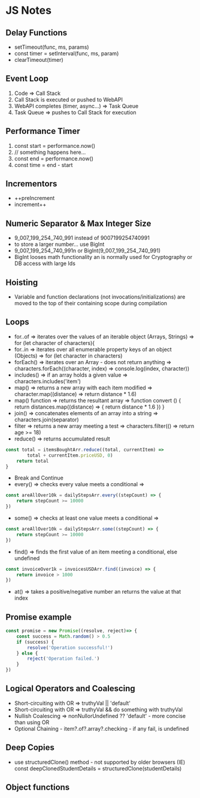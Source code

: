 # JS Notes

## Delay Functions
- setTimeout(func, ms, params)
- const timer = setInterval(func, ms, param)
- clearTimeout(timer)

## Event Loop
1. Code => Call Stack
2. Call Stack is executed or pushed to WebAPI
3. WebAPI completes (timer, async...) => Task Queue
4. Task Queue => pushes to Call Stack for execution


## Performance Timer
1. const start = performance.now()
2. // something happens here...
3. const end = performance.now()
4. const time = end - start

## Incrementors
- ++preIncrement
- increment++

## Numeric Separator & Max Integer Size
- 9_007_199_254_740_991 instead of 9007199254740991
- to store a larger number... use BigInt
- 9_007_199_254_740_991n or BigInt(9_007_199_254_740_991)
- BigInt looses math functionality an is normally used for Cryptography or DB access with large Ids

## Hoisting 
- Variable and function declarations (not invocations/initializations) are moved to the top of their containing scope during compilation

## Loops
- for..of => iterates over the values of an iterable object (Arrays, Strings) => for (let character of characters){
- for..in => iterates over all enumerable property keys of an object (Objects) => for (let character in characters)
- forEach() => iterates over an Array - does not return anything => characters.forEach((character, index) => console.log(index, character))
- includes() => if an array holds a given value => characters.includes('item')
- map() => returns a new array with each item modified => character.map((distance) => return distance * 1.6)
- map() function => returns the resultant array => function convert () {
    return distances.map((distance) => {
        return distance * 1.6
    })
}
- join() => concatenates elements of an array into a string => characters.join(separator)
- filter => returns a new array meeting a test => characters.filter(() => return age >= 18)
- reduce() => returns accumulated result 
``` JavaScript
const total = itemsBoughtArr.reduce((total, currentItem) => 
        total + currentItem.priceUSD, 0)
    return total
}
```
- Break and Continue
- every() => checks every value meets a conditional => 
``` JavaScript
const areAllOver10k = dailyStepsArr.every((stepCount) => {
    return stepCount >= 10000
})
```
- some() => checks at least one value meets a conditional => 
``` JavaScript
const areAllOver10k = dailyStepsArr.some((stepCount) => {
    return stepCount >= 10000
})
```
- find() => finds the first value of an item meeting a conditional, else undefined 
``` JavaScript
const invoiceOver1k = invoicesUSDArr.find((invoice) => {
    return invoice > 1000
})
```
- at() => takes a positive/negative number an returns the value at that index

## Promise example
``` JavaScript
const promise = new Promise((resolve, reject)=> {
    const success = Math.random() > 0.5
    if (success) { 
        resolve('Operation successful!')
    } else {
        reject('Operation failed.')
    }
})
```

## Logical Operators and Coalescing
- Short-circuiting with OR => truthyVal || 'default'
- Short-circuiting with OR => truthyVal && do something with truthyVal
- Nullish Coalescing => nonNullorUndefined ?? 'default' - more concise than using OR
- Optional Chaining - item?.of?.array?.checking - if any fail, is undefined


## Deep Copies
- use structuredClone() method - not supported by older browsers (IE)
const deepClonedStudentDetails = structuredClone(studentDetails)

## Object functions


